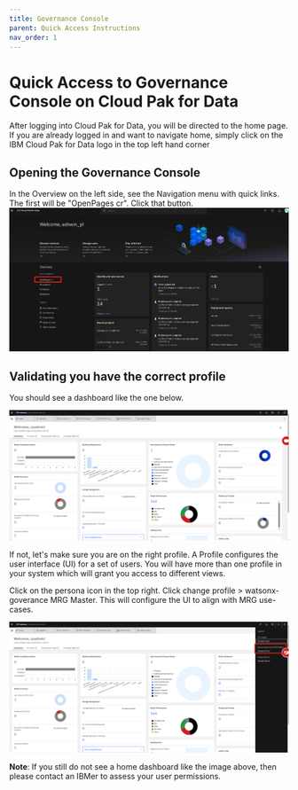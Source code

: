 ```yaml
---
title: Governance Console 
parent: Quick Access Instructions
nav_order: 1
---
```

# Quick Access to Governance Console on Cloud Pak for Data

After logging into Cloud Pak for Data, you will be directed to the home page. If you are already logged in and want to navigate home, simply click on the IBM Cloud Pak for Data logo in the top left hand corner

## Opening the Governance Console

In the Overview on the left side, see the Navigation menu with quick links. The first will be "OpenPages cr". Click that button.
![OpenPages-link](../assets/OpenPages-link.png)

## Validating you have the correct profile

You should see a dashboard like the one below.

![OpenPages-home](../assets/OpenPages-home.png)

If not, let's make sure you are on the right profile. A Profile configures the user interface (UI) for a set of users. You will have more than one profile in your  system which will grant you access to different views.

Click on the persona icon in the top right. Click change profile > watsonx-goverance MRG Master. This will configure the UI to align with MRG use-cases.

![OpenPages-profile](../assets/OpenPages-profile.png)


**Note**: If you still do not see a home dashboard like the image above, then please contact an IBMer to assess your user permissions.